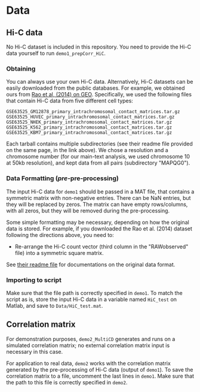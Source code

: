 # Data #

## Hi-C data

No Hi-C dataset is included in this repository. You need to provide the Hi-C data yourself to run `demo1_prepCorr_HiC`.

### Obtaining
You can always use your own Hi-C data. Alternatively, Hi-C datasets can be easily downloaded from the public databases. For example, we obtained ours from [Rao et al, (2014) on GEO](https://www.ncbi.nlm.nih.gov/geo/query/acc.cgi?acc=GSE63525). Specifically, we used the following files that contain Hi-C data from five different cell types:

```
GSE63525_GM12878_primary_intrachromosomal_contact_matrices.tar.gz
GSE63525_HUVEC_primary_intrachromosomal_contact_matrices.tar.gz
GSE63525_NHEK_primary_intrachromosomal_contact_matrices.tar.gz
GSE63525_K562_primary_intrachromosomal_contact_matrices.tar.gz
GSE63525_KBM7_primary_intrachromosomal_contact_matrices.tar.gz

```

Each tarball contains multiple subdirectories (see their readme file provided on the same page, in the link above). We chose a resolution and a chromosome number (for our main-text analysis, we used chromosome 10 at 50kb resolution), and kept data from all pairs (subdirectory "MAPQG0").


### Data Formatting (_pre_-pre-processing)

The input Hi-C data for `demo1` should be passed in a MAT file, that contains a symmetric matrix with non-negative entries. There can be NaN entries, but they will be replaced by zeros. The matrix can have empty rows/columns, with all zeros, but they will be removed during the pre-processing. 

Some simple formatting may be necessary, depending on how the original data is stored. For example, if you downloaded the Rao et al. (2014) dataset following the directions above, you need to:

- Re-arrange the Hi-C count vector (third column in the "RAWobserved" file) into a symmetric square matrix. 

See [their readme file](https://www.ncbi.nlm.nih.gov/geo/download/?acc=GSE63525&format=file&file=GSE63525%5FGM12878%5Fprimary%5FREADME%2Ertf) for documentations on the original data format.


### Importing to script
Make sure that the file path is correctly specified in `demo1`. To match the script as is, store the input Hi-C data in a variable named `HiC_test` on Matlab, and save to `Data/HiC_test.mat`.



## Correlation matrix

For demonstration purposes, `demo2_MultiCD` generates and runs on a simulated correlation matrix; no external correlation matrix input is necessary in this case.

For application to real data, `demo2` works with the correlation matrix generated by the pre-processing of Hi-C data (output of `demo1`). To save the correlation matrix to a file, uncomment the last lines in `demo1`.
Make sure that the path to this file is correctly specified in `demo2`.